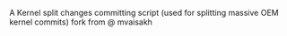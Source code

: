  A Kernel split changes committing script (used for splitting massive OEM kernel commits) 
 fork from @ mvaisakh 
